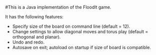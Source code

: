 #This is a Java implementation of the FloodIt game.

It has the following features:
- Specify size of the board on command line (default = 12).
- Change settings to allow diagonal moves and torus play (default = orthogonal and planar).
- Undo and redo.
- Autosave on exit; autoload on startup if size of board is compatible.
